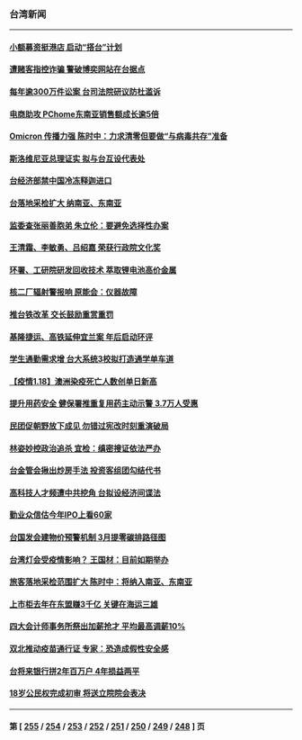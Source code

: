 ### 台湾新闻
---
#### [小额募资挺港店 启动“搭台”计划](../../pages/ncid1349361/n13513389.md) 
#### [遭赌客指控诈骗 警破博奕网站在台据点](../../pages/ncid1349361/n13513397.md) 
#### [每年逾300万件讼案 台司法院研议防杜滥诉](../../pages/ncid1349361/n13513409.md) 
#### [电商助攻 PChome东南亚销售额成长逾5倍](../../pages/ncid1349361/n13513322.md) 
#### [Omicron 传播力强 陈时中：力求清零但要做“与病毒共存”准备](../../pages/ncid1349361/n13513277.md) 
#### [斯洛维尼亚总理证实 拟与台互设代表处](../../pages/ncid1349361/n13513288.md) 
#### [台经济部禁中国冷冻释迦进口](../../pages/ncid1349361/n13513272.md) 
#### [台落地采检扩大 纳南亚、东南亚](../../pages/ncid1349361/n13513274.md) 
#### [监委查张丽善胞弟 朱立伦：要避免选择性办案](../../pages/ncid1349361/n13513213.md) 
#### [王清霜、李敏勇、吕绍嘉 荣获行政院文化奖](../../pages/ncid1349361/n13513281.md) 
#### [环署、工研院研发回收技术 萃取锂电池高价金属](../../pages/ncid1349361/n13513221.md) 
#### [核二厂辐射警报响 原能会：仪器故障](../../pages/ncid1349361/n13513216.md) 
#### [推台铁改革 交长鼓励重赏重罚](../../pages/ncid1349361/n13513218.md) 
#### [基隆捷运、高铁延伸宜兰案 年后启动环评](../../pages/ncid1349361/n13513226.md) 
#### [学生通勤需求增 台大系统3校拟打造通学单车道](../../pages/ncid1349361/n13513229.md) 
#### [【疫情1.18】澳洲染疫死亡人数创单日新高](../../pages/ncid1349361/n13512841.md) 
#### [提升用药安全 健保署推重复用药主动示警 3.7万人受惠](../../pages/ncid1349361/n13513100.md) 
#### [民团促朝野放下成见 勿错过宪改时刻重演破局](../../pages/ncid1349361/n13513076.md) 
#### [林姿妙控政治追杀 宜检：缜密搜证依法严办](../../pages/ncid1349361/n13513165.md) 
#### [台金管会揪出炒房手法 投资客组团勾结代书](../../pages/ncid1349361/n13513175.md) 
#### [高科技人才频遭中共挖角 台拟设经济间谍法](../../pages/ncid1349361/n13512818.md) 
#### [勤业众信估今年IPO上看60家](../../pages/ncid1349361/n13513102.md) 
#### [台国发会建物价预警机制 3月提零碳排路径图](../../pages/ncid1349361/n13513143.md) 
#### [台湾灯会受疫情影响？ 王国材：目前如期举办](../../pages/ncid1349361/n13513090.md) 
#### [旅客落地采检范围扩大 陈时中：将纳入南亚、东南亚](../../pages/ncid1349361/n13513085.md) 
#### [上市柜去年在东盟赚3千亿 关键在海运三雄](../../pages/ncid1349361/n13513082.md) 
#### [四大会计师事务所祭出加薪抢才 平均最高调薪10%](../../pages/ncid1349361/n13513118.md) 
#### [双北推动疫苗通行证 专家：恐造成假性安全感](../../pages/ncid1349361/n13513087.md) 
#### [台将来银行拼2年百万户 4年损益两平](../../pages/ncid1349361/n13513031.md) 
#### [18岁公民权完成初审 将送立院院会表决](../../pages/ncid1349361/n13512940.md) 

---
#### 第 [ [255](./255.md) / [254](./254.md) / [253](./253.md) / [252](./252.md) / [251](./251.md) / [250](./250.md) / [249](./249.md) / [248](./248.md) ] 页
